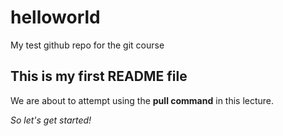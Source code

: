 # helloworld
My test github repo for the git course
## This is my first README file
We are about to attempt using the **pull command** in this lecture.

*So let's get started!*
